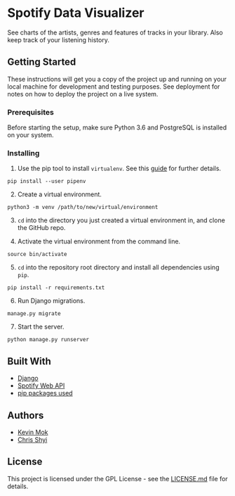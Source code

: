 # Spotify Data Visualizer

See charts of the artists, genres and features of tracks in your library. Also keep track of your listening history.

## Getting Started

These instructions will get you a copy of the project up and running on your local machine for development and testing purposes. See deployment for notes on how to deploy the project on a live system.

### Prerequisites

Before starting the setup, make sure Python 3.6 and PostgreSQL is installed on your system.

<!---  installation steps {{{ --> 

### Installing

1. Use the pip tool to install `virtualenv`. See this [guide](http://docs.python-guide.org/en/latest/dev/virtualenvs/) for further details.

```
pip install --user pipenv
```

2. Create a virtual environment.

```
python3 -m venv /path/to/new/virtual/environment
```

3. `cd` into the directory you just created a virtual environment in, and clone the GitHub repo.

4. Activate the virtual environment from the command line.

```
source bin/activate
```

5. `cd` into the repository root directory and install all dependencies using `pip`.

```
pip install -r requirements.txt
```

6. Run Django migrations.

```
manage.py migrate
```

7. Start the server.

```
python manage.py runserver
```

<!---  }}} installation steps --> 

## Built With

* [Django](https://www.djangoproject.com/)
* [Spotify Web API](https://github.com/spotify/web-api)
* [pip packages used](requirements.txt)

## Authors

* [Kevin Mok](https://github.com/Kevin-Mok)
* [Chris Shyi](https://github.com/chrisshyi)

## License

This project is licensed under the GPL License - see the [LICENSE.md](LICENSE.md) file for details.
